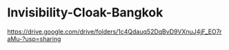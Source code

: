 # Invisibility-Cloak-Bangkok

https://drive.google.com/drive/folders/1c4Qdauq52DqBvD9VXnuJ4jF_EO7raMu-?usp=sharing
